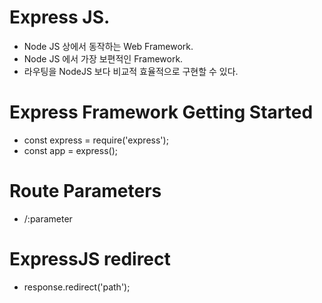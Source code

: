 # Express JS.
* Node JS 상에서 동작하는 Web Framework.
* Node JS 에서 가장 보편적인 Framework.
* 라우팅을 NodeJS 보다 비교적 효율적으로 구현할 수 있다.

# Express Framework Getting Started
* const express = require('express');
* const app = express();

# Route Parameters
* /:parameter

# ExpressJS redirect
* response.redirect('path');
